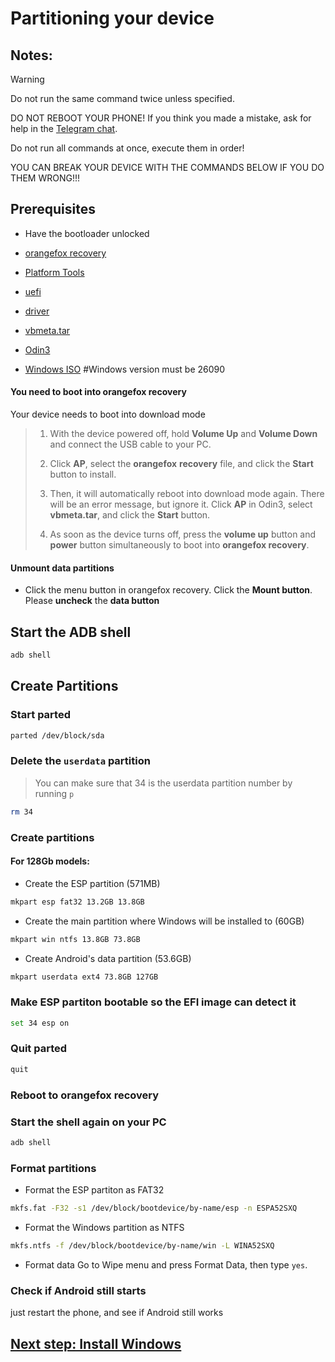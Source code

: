 # Partitioning your device

## Notes:

> [!WARNING]  
> Do not run the same command twice unless specified.
> 
> DO NOT REBOOT YOUR PHONE! If you think you made a mistake, ask for help in the [Telegram chat](https://t.me/+zVyKolc2Zec5N2Vl).
> 
> Do not run all commands at once, execute them in order! 
>
> YOU CAN BREAK YOUR DEVICE WITH THE COMMANDS BELOW IF YOU DO THEM WRONG!!!
> 

## Prerequisites

- Have the bootloader unlocked

- [orangefox recovery](https://github.com/cloudsweets/Port-Windows-11-Galaxy-A52s-5G/releases/tag/file)

- [Platform Tools](https://developer.android.com/tools/releases/platform-tools)

- [uefi](https://github.com/cloudsweets/Port-Windows-11-Galaxy-A52s-5G/releases/tag/file)

- [driver](https://github.com/cloudsweets/Kodiak-Drivers/archive/refs/heads/main.zip)

- [vbmeta.tar](https://github.com/cloudsweets/Port-Windows-11-Galaxy-A52s-5G/releases/tag/file)

- [Odin3](https://gitlab.com/Ryzen5950XT/odin_dl/-/raw/main/Odin3_v3.14.4.zip?inline=false)

- [Windows ISO](https://uupdump.net/selectlang.php?id=9be0c3f7-8590-4a1c-b793-aaa0021e412a)
  #Windows version must be 26090

#### You need to boot into orangefox recovery
Your device needs to boot into download mode
>
>1. With the device powered off, hold **Volume Up** and **Volume Down** and connect the USB cable to your PC.
>
>2. Click **AP**, select the **orangefox** **recovery** file, and click the **Start** button to install.
>
>3.  Then, it will automatically reboot into download mode again. There will be an error message, but ignore it. Click **AP** in Odin3, select **vbmeta.tar**, and click the **Start** button.
>
>4. As soon as the device turns off, press the **volume up** button and **power** button simultaneously to boot into **orangefox recovery**.

#### Unmount data partitions
- Click the menu button in orangefox recovery. Click the **Mount button**. Please **uncheck** the **data button**

## Start the ADB shell
```sh
adb shell
```
## Create Partitions

### Start parted
```sh
parted /dev/block/sda
```

### Delete the `userdata` partition
> You can make sure that 34 is the userdata partition number by running
>  `p`
```sh
rm 34
```

### Create partitions

#### For 128Gb models:

- Create the ESP partition (571MB)
```sh
mkpart esp fat32 13.2GB 13.8GB
```

- Create the main partition where Windows will be installed to (60GB)
```sh
mkpart win ntfs 13.8GB 73.8GB
```

- Create Android's data partition (53.6GB)
```sh
mkpart userdata ext4 73.8GB 127GB
```

### Make ESP partiton bootable so the EFI image can detect it
```sh
set 34 esp on
```

### Quit parted
```sh
quit
```

### Reboot to orangefox recovery

### Start the shell again on your PC
```cmd
adb shell
```

### Format partitions
-  Format the ESP partiton as FAT32
```sh
mkfs.fat -F32 -s1 /dev/block/bootdevice/by-name/esp -n ESPA52SXQ
```

-  Format the Windows partition as NTFS
```sh
mkfs.ntfs -f /dev/block/bootdevice/by-name/win -L WINA52SXQ
```

- Format data
Go to Wipe menu and press Format Data, 
then type `yes`.

### Check if Android still starts
just restart the phone, and see if Android still works

## [Next step: Install Windows](https://github.com/cloudsweets/Port-Windows-11-Galaxy-A52s-5G/blob/main/guide/install.md)
